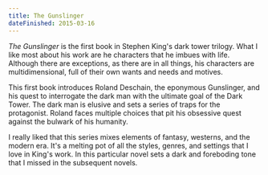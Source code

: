 ```yaml
---
title: The Gunslinger
dateFinished: 2015-03-16
---
```


_The Gunslinger_ is the first book in Stephen King's dark tower trilogy. What I
like most about his work are he characters that he imbues with life. Although
there are exceptions, as there are in all things, his characters are
multidimensional, full of their own wants and needs and motives.

This first book introduces Roland Deschain, the eponymous Gunslinger, and his
quest to interrogate the dark man with the ultimate goal of the Dark Tower. The
dark man is elusive and sets a series of traps for the protagonist. Roland
faces multiple choices that pit his obsessive quest against the bulwark of his
humanity.

I really liked that this series mixes elements of fantasy, westerns, and the
modern era. It's a melting pot of all the styles, genres, and settings that I
love in King's work. In this particular novel sets a dark and foreboding tone
that I missed in the subsequent novels.
